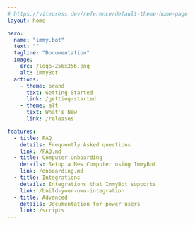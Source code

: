 ```yaml
---
# https://vitepress.dev/reference/default-theme-home-page
layout: home

hero:
  name: "immy.bot"
  text: ""
  tagline: "Documentation"
  image:
    src: /logo-256x256.png
    alt: ImmyBot
  actions:
    - theme: brand
      text: Getting Started
      link: /getting-started
    - theme: alt
      text: What's New
      link: /releases

features:
  - title: FAQ
    details: Frequently Asked questions
    link: /FAQ.md
  - title: Computer Onboarding
    details: Setup a New Computer using ImmyBot
    link: /onboarding.md
  - title: Integrations
    details: Integrations that ImmyBot supports
    link: /build-your-own-integration
  - title: Advanced
    details: Documentation for power users
    link: /scripts
---
```

